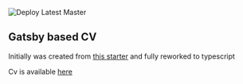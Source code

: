 ![Deploy Latest Master](https://github.com/EugeneDraitsev/cv/workflows/Deploy%20Latest%20Master/badge.svg)

## Gatsby based CV

Initially was created from [this starter](https://www.gatsbyjs.org/starters/santosfrancisco/gatsby-starter-cv/) and fully reworked to typescript

Cv is available [here](https://eugene-draitsev.surge.sh/)
